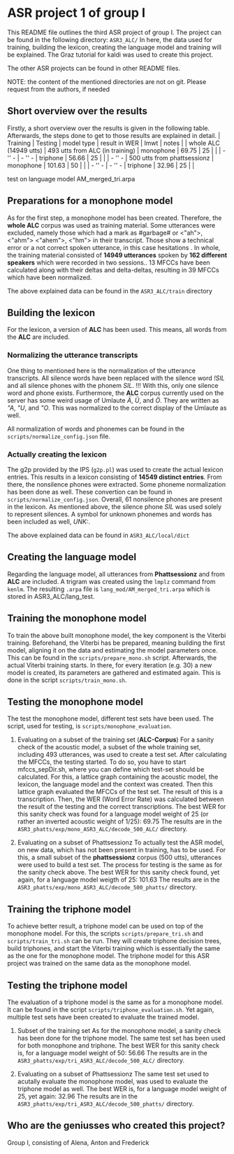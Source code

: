 # ASR project 1 of group I

This README file outlines the third ASR project of group I.
The project can be found in the following directory: `ASR3_ALC/`
In here, the data used for training, building the lexicon, creating the language model and training will be explained.
The Graz tutorial for kaldi was used to create this project.

The other ASR projects can be found in other README files.

NOTE: the content of the mentioned directories are not on git. Please request from the authors, if needed
## Short overview over the results
Firstly, a short overview over the results is given in the following table.
Afterwards, the steps done to get to those results are explained in detail.
| Training | Testing | model type | result in WER | lmwt | notes |
| whole ALC (14949 utts) | 493 utts from ALC (in training) | monophone | 69.75 | 25 | |
|  - '' -  | - '' - | triphone | 56.66 | 25 | |
|  - '' -  | 500 utts from phattsessionz | monophone | 101.63 | 50 | |
|  - '' -  | - '' - | triphone | 32.96 | 25 | |

test on language model AM\_merged\_tri.arpa

## Preparations for a monophone model
As for the first step, a monophone model has been created.
Therefore, the **whole ALC** corpus was used as training material. Some utterances were excluded, namely those which had a mark as #garbage# or <"ah">, <"ahm"> <"ahem">, <"hm"> in their transcript. Those show a technical error or a not correct spoken utterance, in this case hesitations .
In whole, the training material consisted of **14949 utterances** spoken by **162 different speakers** which were recorded in two sessions..
13 MFCCs have been calculated along with their deltas and delta-deltas, resulting in 39 MFCCs which have been normalized.

The above explained data can be found in the `ASR3_ALC/train` directory


## Building the lexicon
For the lexicon, a version of **ALC** has been used. This means, all words from the **ALC** are included.  

### Normalizing the utterance transcripts 
One thing to mentioned here is the normalization of the utterance transcripts.
All silence words have been replaced with the silence word *!SIL* and all silence phones with the phonem *SIL*. !!!
With this, only one silence word and phone exists.
Furthermore, the **ALC** corpus currently used on the server has some weird usage of Umlaute *Ä*, *Ü*, and *Ö*.
They are written as *"A*, *"U*, and *"O*. This was normalized to the correct display of the Umlaute as well.

All normalization of words and phonemes can be found in the `scripts/normalize_config.json` file.

### Actually creating the lexicon
The g2p provided by the IPS (`g2p.pl`) was used to create the actual lexicon entries.
This results in a lexicon consisting of **14549 distinct entries**.
From there, the nonsilence phones were extracted. 
Some phoneme normalization has been done as well. These convertion can be found in `scripts/normalize_config.json`.
Overall, 61 nonsilence phones are present in the lexicon.
As mentioned above, the silence phone *SIL* was used solely to represent silences. A symbol for unknown phonemes and words has been included as well, *UNK:<UNK>*.

The above explained data can be found in `ASR3_ALC/local/dict`


## Creating the language model
Regarding the language model, all utterances from **Phattsessionz** and from **ALC** are included.
A trigram was created using the `lmplz` command from `kenlm`.
The resulting `.arpa` file is `lang_mod/AM_merged_tri.arpa` which is stored in ASR3_ALC/lang_test.


## Training the monophone model
To train the above built monophone model, the key component is the Viterbi training.
Beforehand, the Viterbi has be prepared, meaning building the first model, aligning it on the data and estimating the model parameters once. This can be found in the `scripts/prepare_mono.sh` script.
Afterwards, the actual Viterbi training starts. In there, for every iteration (e.g. 30) a new model is created, its parameters are gathered and estimated again. This is done in the script `scripts/train_mono.sh`.


## Testing the monophone model
The test the monophone model, different test sets have been used.
The script, used for testing, is `scripts/monophone_evaluation`.

1. Evaluating on a subset of the training set (**ALC-Corpus**)
For a sanity check of the acoustic model, a subset of the whole training set, including 493 utterances, was used to create a test set.
After calculating the MFCCs, the testing started. To do so, you have to start mfccs_sepDir.sh, where you can define which test-set should be calculated.
For this, a lattice graph containing the acoustic model, the lexicon, the language model and the context was created.
Then this lattice graph evaluated the MFCCs of the test set. The result of this is a transcription.
Then, the WER (Word Error Rate) was calculated between the result of the testing and the correct transcriptions.
The best WER for this sanity check was found for a language model weight of 25 (or rather an inverted acoustic weight of 1/25): 69.75 
The results are in the `ASR3_phatts/exp/mono_ASR3_ALC/decode_500_ALC/` directory.

2. Evaluating on a subset of Phattsessionz
To actually test the ASR model, on new data, which  has not been present in training, has to be used.
For this, a small subset of the **phattsessionz** corpus (500 utts), utterances were used to build a test set.
The process for testing is the same as for the sanity check above.
The best WER for this sanity check found, yet again, for a language model weigth of 25: 101.63 
The results are in the `ASR3_phatts/exp/mono_ASR3_ALC/decode_500_phatts/` directory.

## Training the triphone model
To achieve better result, a triphone model can be used on top of the monophone model.
For this, the scripts `scripts/prepare_tri.sh` and `scripts/train_tri.sh` can be run.
They will create triphone decision trees, build triphones, and start the Viterbi training which is essentially the same as the one for the monophone model.
The triphone model for this ASR project was trained on the same data as the monophone model.


## Testing the triphone model
The evaluation of a triphone model is the same as for a monophone model.
It can be found in the script `scripts/triphone_evaluation.sh`.
Yet again, multiple test sets have been created to evaluate the trained model.

1. Subset of the training set
As for the monophone model, a sanity check has been done for the triphone model.
The same test set has been used for both monophone and triphone.
The best WER for this sanity check is, for a language model weight of 50: 56.66 
The results are in the `ASR3_phatts/exp/tri_ASR3_ALC/decode_500_ALC/` directory.

2. Evaluating on a subset of Phattsessionz
The same test set used to acutally evaluate the monophone model, was used to evaluate the triphone model as well.
The best WER is, for a language model weight of 25, yet again: 32.96 
The results are in the `ASR3_phatts/exp/tri_ASR3_ALC/decode_500_phatts/` directory.

## Who are the geniusses who created this project?
Group I, consisting of Alena, Anton and Frederick
